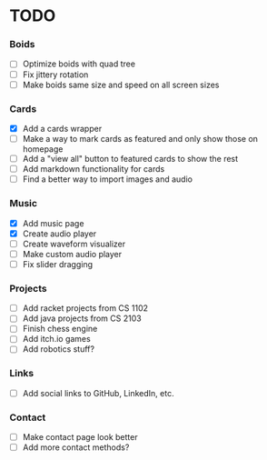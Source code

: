 # TODO

### Boids
- [ ] Optimize boids with quad tree
- [ ] Fix jittery rotation
- [ ] Make boids same size and speed on all screen sizes

### Cards
- [x] Add a cards wrapper
- [ ] Make a way to mark cards as featured and only show those on homepage
- [ ] Add a "view all" button to featured cards to show the rest
- [ ] Add markdown functionality for cards
- [ ] Find a better way to import images and audio

### Music
- [x] Add music page
- [x] Create audio player
- [ ] Create waveform visualizer
- [ ] Make custom audio player
- [ ] Fix slider dragging

### Projects
- [ ] Add racket projects from CS 1102
- [ ] Add java projects from CS 2103
- [ ] Finish chess engine
- [ ] Add itch.io games
- [ ] Add robotics stuff?

### Links
- [ ] Add social links to GitHub, LinkedIn, etc.

### Contact
- [ ] Make contact page look better
- [ ] Add more contact methods?